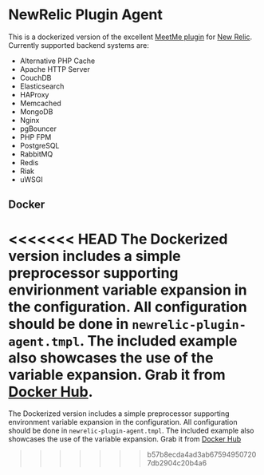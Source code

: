 NewRelic Plugin Agent
=====================

This is a dockerized version of the excellent [MeetMe plugin](https://github.com/MeetMe/newrelic-plugin-agent) for [New Relic](http://newrelic.com/). Currently supported backend systems are:

- Alternative PHP Cache
- Apache HTTP Server
- CouchDB
- Elasticsearch
- HAProxy
- Memcached
- MongoDB
- Nginx
- pgBouncer
- PHP FPM
- PostgreSQL
- RabbitMQ
- Redis
- Riak
- uWSGI


Docker
-----------------
<<<<<<< HEAD
The Dockerized version includes a simple preprocessor supporting envirionment variable expansion in the configuration. All configuration should be done in `newrelic-plugin-agent.tmpl`. The included example also showcases the use of the variable expansion.
Grab it from [Docker Hub](https://hub.docker.com/r/salanki/meetme-newrelic/).
=======
The Dockerized version includes a simple preprocessor supporting environment variable expansion in the configuration. All configuration should be done in `newrelic-plugin-agent.tmpl`. The included example also showcases the use of the variable expansion.
Grab it from [Docker Hub](https://hub.docker.com/r/salanki/meetme-newrelic/)
>>>>>>> b57b8ecda4ad3ab675949507207db2904c20b4a6
